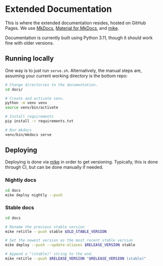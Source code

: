 # Extended Documentation

This is where the extended documentation resides, hosted on GitHub Pages. We use [MkDocs](https://www.mkdocs.org/),
[Material for MkDocs](https://squidfunk.github.io/mkdocs-material/), and [mike](https://github.com/jimporter/mike).

Documentation is currently built using Python 3.11, though it should work fine with older versions.

## Running locally

One way is to just run `serve.sh`. Alternatively, the manual steps are, assuming your current working directory
is the bottom repo:

```bash
# Change directories to the documentation.
cd docs/

# Create and activate venv.
python -m venv venv
source venv/bin/activate

# Install requirements
pip install -r requirements.txt

# Run mkdocs
venv/bin/mkdocs serve
```

## Deploying

Deploying is done via [mike](https://github.com/jimporter/mike) in order to get versioning. Typically,
this is done through CI, but can be done manually if needed.

### Nightly docs

```bash
cd docs
mike deploy nightly --push
```

### Stable docs

```bash
cd docs

# Rename the previous stable version
mike retitle --push stable $OLD_STABLE_VERSION

# Set the newest version as the most recent stable version
mike deploy --push --update-aliases $RELEASE_VERSION stable

# Append a "(stable)" string to the end.
mike retitle --push $RELEASE_VERSION "$RELEASE_VERSION (stable)"
```
